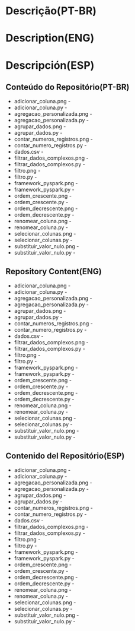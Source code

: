 # Descrição(PT-BR)
# Description(ENG)
# Descripción(ESP)

## Conteúdo do Repositório(PT-BR)
+ adicionar_coluna.png -
+ adicionar_coluna.py -
+ agregacao_personalizada.png -
+ agregacao_personalizada.py -
+ agrupar_dados.png -
+ agrupar_dados.py -
+ contar_numeros_registros.png -
+ contar_numero_registros.py -
+ dados.csv -
+ filtrar_dados_complexos.png -
+ filtrar_dados_complexos.py -
+ filtro.png -
+ filtro.py -
+ framework_pyspark.png -
+ framework_pyspark.py -
+ ordem_crescente.png -
+ ordem_crescente.py -
+ ordem_decrescente.png -
+ ordem_decrescente.py -
+ renomear_coluna.png -
+ renomear_coluna.py -
+ selecionar_colunas.png -
+ selecionar_colunas.py -
+ substituir_valor_nulo.png -
+ substituir_valor_nulo.py -
  
## Repository Content(ENG)
+ adicionar_coluna.png -
+ adicionar_coluna.py -
+ agregacao_personalizada.png -
+ agregacao_personalizada.py -
+ agrupar_dados.png -
+ agrupar_dados.py -
+ contar_numeros_registros.png -
+ contar_numero_registros.py -
+ dados.csv -
+ filtrar_dados_complexos.png -
+ filtrar_dados_complexos.py -
+ filtro.png -
+ filtro.py -
+ framework_pyspark.png -
+ framework_pyspark.py -
+ ordem_crescente.png -
+ ordem_crescente.py -
+ ordem_decrescente.png -
+ ordem_decrescente.py -
+ renomear_coluna.png -
+ renomear_coluna.py -
+ selecionar_colunas.png -
+ selecionar_colunas.py -
+ substituir_valor_nulo.png -
+ substituir_valor_nulo.py -

## Contenido del Repositório(ESP)
+ adicionar_coluna.png -
+ adicionar_coluna.py -
+ agregacao_personalizada.png -
+ agregacao_personalizada.py -
+ agrupar_dados.png -
+ agrupar_dados.py -
+ contar_numeros_registros.png -
+ contar_numero_registros.py -
+ dados.csv -
+ filtrar_dados_complexos.png -
+ filtrar_dados_complexos.py -
+ filtro.png -
+ filtro.py -
+ framework_pyspark.png -
+ framework_pyspark.py -
+ ordem_crescente.png -
+ ordem_crescente.py -
+ ordem_decrescente.png -
+ ordem_decrescente.py -
+ renomear_coluna.png -
+ renomear_coluna.py -
+ selecionar_colunas.png -
+ selecionar_colunas.py -
+ substituir_valor_nulo.png -
+ substituir_valor_nulo.py -
